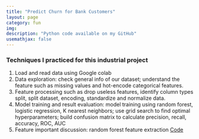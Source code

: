 ```yaml
---
title: "Predict Churn for Bank Customers"
layout: page
category: fun
img:
description: "Python code available on my GitHub"
usemathjax: false
---
```


### Techniques I practiced for this industrial project
1. Load and read data using Google colab
2. Data exploration: check general info of our dataset; understand the feature such as missing values and hot-encode categorical features.
3. Feature processing such as drop useless features, identify column types split, split dataset, encoding, standardize and normalize data.
4. Model training and result evaluation: model training using random forest, logistic regression, K nearest neighbors; use grid search to find optimal hyperparameters; build confusion matrix to calculate precision, recall, accuracy, ROC, AUC
5. Feature important discussion: random forest feature extraction
<a href="https://github.com/IvyWang845/Project-Practice-1-Machine-Learning-Algorithms/blob/main/Predicting_Churn_for_Bank_Customers.ipynb">Code</a>
